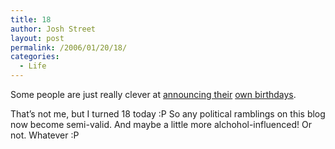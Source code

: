 ```yaml
---
title: 18
author: Josh Street
layout: post
permalink: /2006/01/20/18/
categories:
  - Life
---
```

Some people are just really clever at [announcing their][1] [own birthdays][2].

That&#8217;s not me, but I turned 18 today :P So any political ramblings on this blog now become semi-valid. And maybe a little more alchohol-influenced! Or not. Whatever :P

 [1]: http://photomatt.net/2006/01/11/matt-22/
 [2]: http://photomatt.net/2005/01/11/hot-barely-legal-matt/ "Check out the URI"